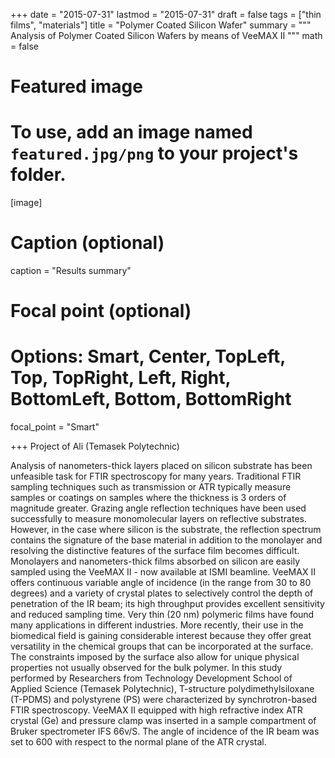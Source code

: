 
+++
date = "2015-07-31"
lastmod = "2015-07-31"
draft = false
tags = ["thin films", "materials"]
title = "Polymer Coated Silicon Wafer"
summary = """ Analysis of Polymer Coated Silicon Wafers by means of VeeMAX II
"""
math = false

# Featured image
# To use, add an image named `featured.jpg/png` to your project's folder. 
[image]
  # Caption (optional)
  caption = "Results summary"
  
  # Focal point (optional)
  # Options: Smart, Center, TopLeft, Top, TopRight, Left, Right, BottomLeft, Bottom, BottomRight
  focal_point = "Smart"

+++
Project of Ali  (Temasek Polytechnic)

Analysis of nanometers-thick layers placed on silicon substrate has been unfeasible task for FTIR spectroscopy for many years. Traditional FTIR sampling techniques such as transmission or ATR typically measure samples or coatings on samples where the thickness is 3 orders of magnitude greater. Grazing angle reflection techniques have been used successfully to measure monomolecular layers on reflective substrates. However, in the case where silicon is the substrate, the reflection spectrum contains the signature of the base material in addition to the monolayer and resolving the distinctive features of the surface film becomes difficult. Monolayers and nanometers-thick films absorbed on silicon are easily sampled using the VeeMAX II - now available at ISMI beamline. VeeMAX II offers continuous variable angle of incidence (in the range from 30 to 80 degrees) and a variety of crystal plates to selectively control the depth of penetration of the IR beam; its high throughput provides excellent sensitivity and reduced sampling time.
Very thin (20 nm) polymeric films have found many applications in different industries. More recently, their use in the biomedical field is gaining considerable interest because they offer great versatility in the chemical groups that can be incorporated at the surface. The constraints imposed by the surface also allow for unique physical properties not usually observed for the bulk polymer. In this study performed by Researchers from Technology Development School of Applied Science (Temasek Polytechnic), T-structure polydimethylsiloxane (T-PDMS) and polystyrene (PS) were characterized by synchrotron-based FTIR spectroscopy. VeeMAX II equipped with high refractive index ATR crystal (Ge) and pressure clamp was inserted in a sample compartment of Bruker spectrometer IFS 66v/S. The angle of incidence of the IR beam was set to 600 with respect to the normal plane of the ATR crystal.